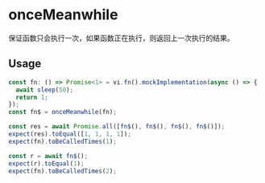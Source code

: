 # onceMeanwhile

保证函数只会执行一次，如果函数正在执行，则返回上一次执行的结果。

## Usage

```ts
const fn: () => Promise<1> = vi.fn().mockImplementation(async () => {
  await sleep(50);
  return 1;
});
const fn$ = onceMeanwhile(fn);

const res = await Promise.all([fn$(), fn$(), fn$(), fn$()]);
expect(res).toEqual([1, 1, 1, 1]);
expect(fn).toBeCalledTimes(1);

const r = await fn$();
expect(r).toEqual(1);
expect(fn).toBeCalledTimes(2);
```
